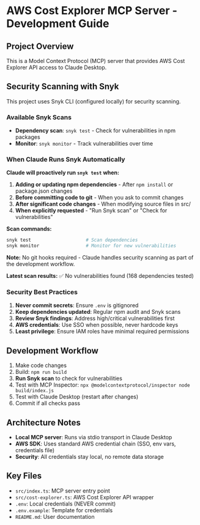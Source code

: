 # AWS Cost Explorer MCP Server - Development Guide

## Project Overview
This is a Model Context Protocol (MCP) server that provides AWS Cost Explorer API access to Claude Desktop.

## Security Scanning with Snyk

This project uses Snyk CLI (configured locally) for security scanning.

### Available Snyk Scans

- **Dependency scan**: `snyk test` - Check for vulnerabilities in npm packages
- **Monitor**: `snyk monitor` - Track vulnerabilities over time

### When Claude Runs Snyk Automatically

**Claude will proactively run `snyk test` when:**
1. **Adding or updating npm dependencies** - After `npm install` or package.json changes
2. **Before committing code to git** - When you ask to commit changes
3. **After significant code changes** - When modifying source files in src/
4. **When explicitly requested** - "Run Snyk scan" or "Check for vulnerabilities"

**Scan commands:**
```bash
snyk test                    # Scan dependencies
snyk monitor                 # Monitor for new vulnerabilities
```

**Note:** No git hooks required - Claude handles security scanning as part of the development workflow.

**Latest scan results:** ✅ No vulnerabilities found (168 dependencies tested)

### Security Best Practices

1. **Never commit secrets**: Ensure `.env` is gitignored
2. **Keep dependencies updated**: Regular npm audit and Snyk scans
3. **Review Snyk findings**: Address high/critical vulnerabilities first
4. **AWS credentials**: Use SSO when possible, never hardcode keys
5. **Least privilege**: Ensure IAM roles have minimal required permissions

## Development Workflow

1. Make code changes
2. Build: `npm run build`
3. **Run Snyk scan** to check for vulnerabilities
4. Test with MCP Inspector: `npx @modelcontextprotocol/inspector node build/index.js`
5. Test with Claude Desktop (restart after changes)
6. Commit if all checks pass

## Architecture Notes

- **Local MCP server**: Runs via stdio transport in Claude Desktop
- **AWS SDK**: Uses standard AWS credential chain (SSO, env vars, credentials file)
- **Security**: All credentials stay local, no remote data storage

## Key Files

- `src/index.ts`: MCP server entry point
- `src/cost-explorer.ts`: AWS Cost Explorer API wrapper
- `.env`: Local credentials (NEVER commit)
- `.env.example`: Template for credentials
- `README.md`: User documentation
